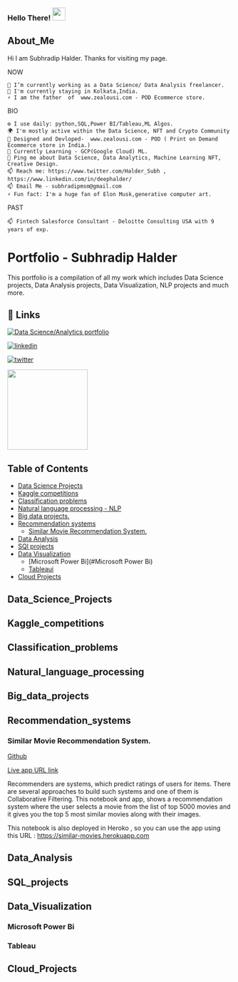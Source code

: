 
### Hello There!  <img src="https://github.com/sciencepal/sciencepal/blob/master/assets/Hi.gif" width="29px">

## About_Me

 Hi I am Subhradip Halder. Thanks for visiting my page. 

NOW

    🔭 I’m currently working as a Data Science/ Data Analysis freelancer.
    🏢 I'm currently staying in Kolkata,India.
    ⚡️ I am the father  of  www.zealousi.com - POD Ecommerce store.


BIO

    
    ⚙️ I use daily: python,SQL,Power BI/Tableau,ML Algos.
    🌍 I'm mostly active within the Data Science, NFT and Crypto Community
    💅 Designed and Devloped-  www.zealousi.com - POD ( Print on Demand Ecommerce store in India.)
    🌱 Currently Learning - GCP(Google Cloud) ML.
    💬 Ping me about Data Science, Data Analytics, Machine Learning NFT, Creative Design.
    📫 Reach me: https://www.twitter.com/Halder_Subh , https://www.linkedin.com/in/deephalder/
    📫 Email Me - subhradipmsm@gmail.com
    ⚡️ Fun fact: I'm a huge fan of Elon Musk,generative computer art.

PAST

    📫 Fintech Salesforce Consultant - Deloitte Consulting USA with 9 years of exp.


# Portfolio -  Subhradip Halder

This portfolio is a compilation of  all my work  which includes Data Science projects, Data Analysis projects, Data Visualization, NLP projects and much more. 


## 🔗 Links
[![Data Science/Analytics portfolio](https://img.shields.io/badge/my_portfolio-000?style=for-the-badge&logo=ko-fi&logoColor=white)](https://deephalder.github.io/)

[![linkedin](https://img.shields.io/badge/linkedin-0A66C2?style=for-the-badge&logo=linkedin&logoColor=white)](https://www.linkedin.com/in/deephalder/)

[![twitter](https://img.shields.io/badge/twitter-1DA1F2?style=for-the-badge&logo=twitter&logoColor=white)](https://twitter.com/Halder_Subh)

<img height="180em" src="https://github-readme-stats.vercel.app/api?username=deephalder&show_icons=true&hide_border=true&&count_private=true&include_all_commits=true" />

## Table of Contents

- [Data Science Projects ](#Data_Science_Projects)
- [Kaggle competitions ](#Kaggle_competitions)
- [Classification problems](#Classification_problems)
- [Natural language processing - NLP](#Natural_language_processing)
- [Big data projects.](#Big_data_projects)
- [Recommendation systems](#Recommendation_systems)
    - [Similar Movie Recommendation System.](#Similar_Movie_Recommendation_System)
- [Data Analysis](#Data_Analysis)
- [SQl projects](#SQL_projects)
- [Data Visualization](#Recommendation_systems)
    - [Microsoft Power Bi](#Microsoft Power Bi)
    - [Tableaui](#Tableau)
- [Cloud Projects](#Cloud_Projects)



## Data_Science_Projects

## Kaggle_competitions

## Classification_problems

## Natural_language_processing

## Big_data_projects

## Recommendation_systems

### Similar Movie Recommendation System.

[Github](https://github.com/deephalder/Personal-Code/blob/main/Kaggle/Movie_recommended_system/movie-recommendation-system-content-based-easy.ipynb) 

[Live app URL link ](https://similar-movies.herokuapp.com)

Recommenders are systems, which predict ratings of users for items. There are several approaches to build such systems and one of them is Collaborative Filtering. 
This notebook and app, shows a recommendation system where the user selects a movie from the list of top 5000 movies and it gives you the top 5 most similar movies along with their images.

This notebook is also deployed in Heroko , so you can use the app using this URL : https://similar-movies.herokuapp.com

## Data_Analysis

## SQL_projects

## Data_Visualization

### Microsoft Power Bi

### Tableau

## Cloud_Projects
